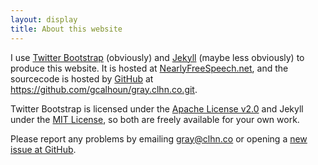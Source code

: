 ```yaml
---
layout: display
title: About this website
---
```


I use [Twitter Bootstrap](http://twitter.github.com/bootstrap) (obviously)
and [Jekyll](http://jekyllrb.com/) (maybe less obviously) to produce
this website.  It is hosted at
[NearlyFreeSpeech.net](https://www.nearlyfreespeech.net/), and the
sourcecode is hosted by [GitHub](https://www.github.com) at
<https://github.com/gcalhoun/gray.clhn.co.git>.

Twitter Bootstrap is licensed under the [Apache License
v2.0](http://www.apache.org/licenses/LICENSE-2.0) and Jekyll under the
[MIT License](http://opensource.org/licenses/MIT), so both are freely
available for your own work.

Please report any problems by emailing <gray@clhn.co> or opening a
[new issue at GitHub](https://github.com/gcalhoun/gray.clhn.co/issues/new).

